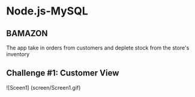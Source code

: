 # Node.js-MySQL

## BAMAZON

The app take in orders from customers and deplete stock from the store's inventory

## Challenge #1: Customer View

![Sceen1] (screen/Screen1.gif)
